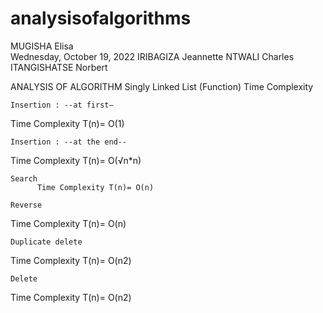 # analysisofalgorithms
MUGISHA Elisa <br />                                                                                             Wednesday, October 19, 2022
IRIBAGIZA Jeannette
NTWALI Charles
ITANGISHATSE Norbert

ANALYSIS OF ALGORITHM
Singly Linked List (Function) Time Complexity

	Insertion : --at first—

 Time Complexity T(n)= O(1)

	Insertion : --at the end--  

 Time Complexity T(n)= O(√n*n)
   
	Search 
          Time Complexity T(n)= O(n)

	Reverse 

 Time Complexity T(n)= O(n)

	Duplicate delete

 Time Complexity T(n)= O(n2)

	Delete
 Time Complexity T(n)= O(n2)

